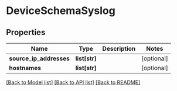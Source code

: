 # DeviceSchemaSyslog

## Properties
Name | Type | Description | Notes
------------ | ------------- | ------------- | -------------
**source_ip_addresses** | **list[str]** |  | [optional] 
**hostnames** | **list[str]** |  | [optional] 

[[Back to Model list]](../README.md#documentation-for-models) [[Back to API list]](../README.md#documentation-for-api-endpoints) [[Back to README]](../README.md)


